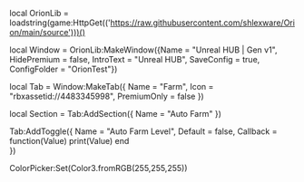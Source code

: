 local OrionLib = loadstring(game:HttpGet(('https://raw.githubusercontent.com/shlexware/Orion/main/source')))()

local Window = OrionLib:MakeWindow({Name = "Unreal HUB | Gen v1", HidePremium = false, IntroText = "Unreal HUB", SaveConfig = true, ConfigFolder = "OrionTest"})

local Tab = Window:MakeTab({
	Name = "Farm",
	Icon = "rbxassetid://4483345998",
	PremiumOnly = false
})

local Section = Tab:AddSection({
	Name = "Auto Farm"
})

Tab:AddToggle({
	Name = "Auto Farm Level",
	Default = false,
	Callback = function(Value)
		print(Value)
	end    
})

ColorPicker:Set(Color3.fromRGB(255,255,255))
